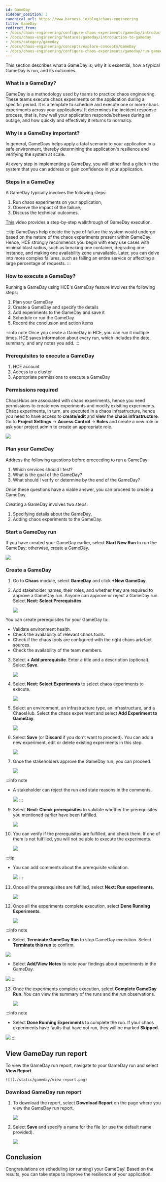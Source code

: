 ```yaml
---
id: GameDay
sidebar_position: 3
canonical_url: https://www.harness.io/blog/chaos-engineering
title: GameDay
redirect_from:
- /docs/chaos-engineering/configure-chaos-experiments/gameday/introduction-to-gameday
- /docs/chaos-engineering/features/gameday/introduction-to-gameday
- /docs/category/gameday
- /docs/chaos-engineering/concepts/explore-concepts/GameDay
- /docs/chaos-engineering/configure-chaos-experiments/gameday/run-gameday
---
```


This section describes what a GameDay is, why it is essential, how a typical GameDay is run, and its outcomes.

### What is a GameDay?

GameDay is a methodology used by teams to practice chaos engineering. These teams execute chaos experiments on the application during a specific period. It is a template to schedule and execute one or more chaos experiments across your applications.
It determines the incident response process, that is, how well your application responds/behaves during an outage, and how quickly and effectively it returns to normalcy.

### Why is a GameDay important?

In general, GameDays helps apply a fatal scenario to your application in a safe environment, thereby determining the application's resilience and verifying the system at scale.

At every step in implementing a GameDay, you will either find a glitch in the system that you can address or gain confidence in your application.

### Steps in a GameDay

A GameDay typically involves the following steps:

1. Run chaos experiments on your application,
2. Observe the impact of the failure,
3. Discuss the technical outcomes.

[This](https://youtu.be/X-4Ripb4e2c) video provides a step-by-step walkthrough of GameDay execution.

:::tip
GameDays help decide the type of failure the system would undergo based on the nature of the chaos experiments present within GameDay. Hence, HCE strongly recommends you begin with easy use cases with minimal blast radius, such as breaking one container, degrading one instance, and making one availability zone unavailable. Later, you can delve into more complex failures, such as failing an entire service or affecting a large percentage of requests.
:::

### How to execute a GameDay?
Running a GameDay using HCE's GameDay feature involves the following steps:

1. Plan your GameDay
2. Create a GameDay and specify the details
3. Add experiments to the GameDay and save it
4. Schedule or run the GameDay
5. Record the conclusion and action items

:::info note
Once you create a GameDay in HCE, you can run it multiple times. HCE saves information about every run, which includes the date, summary, and any notes you add.
:::

### Prerequisites to execute a GameDay

1. HCE account
2. Access to a cluster
3. Appropriate permissions to execute a GameDay

### Permissions required

ChaosHubs are associated with chaos experiments, hence you need permissions to create new experiments and modify exisiting experiments. Chaos experiments, in turn, are executed in a chaos infrastructure, hence you need to have access to **create/edit** and **view** the **chaos infrastructure**. Go to **Project Settings** -> **Access Control** -> **Roles** and create a new role or ask your project admin to create an appropriate role.

![](./static/gameday/perms-reqd.png)

### Plan your GameDay

Address the following questions before proceeding to run a GameDay:

1. Which services should I test?
2. What is the goal of the GameDay?
3. What should I verify or determine by the end of the GameDay?

Once these questions have a viable answer, you can proceed to create a GameDay.

Creating a GameDay involves two steps:

1. Specifying details about the GameDay,
2. Adding chaos experiments to the GameDay.

### Start a GameDay run

If you have created your GameDay earlier, select **Start New Run** to run the GameDay; otherwise, [create a GameDay](#create-a-gameday).

 ![](./static/gameday/gameday-runs-0.png)

### Create a GameDay

1. Go to **Chaos** module, select **GameDay** and click **+New GameDay**.

2. Add stakeholder names, their roles, and whether they are required to approve a GameDay run. Anyone can approve or reject a GameDay run. Select **Next: Select Prerequisites**.

    ![](./static/gameday/add-stakeholder-3.png)

You can create prerequisites for your GameDay to:
 * Validate environment health.
 * Check the availability of relevant chaos tools.
 * Check if the chaos tools are configured with the right chaos artefact sources.
 * Check the availability of the team members.

3. Select **+ Add prerequisite**. Enter a title and a description (optional). Select **Save**.

    ![](./static/gameday/create-prereq-4.png)

5. Select **Next: Select Experiments** to select chaos experiments to execute.

    ![](./static/gameday/new-exp-6.png)

6. Select an environment, an infrastructure type, an infrastructure, and a ChaosHub. Select the chaos experiment and select **Add Experiment to GameDay**.

    ![](./static/gameday/select-experiments-9.png)

7. Select **Save** (or **Discard** if you don't want to proceed). You can add a new experiment, edit or delete existing experiments in this step.

    ![](./static/gameday/save-gameday-10.png)

8. Once the stakeholders approve the GameDay run, you can proceed.

    ![](./static/gameday/get-approval-12.png)

:::info note
- A stakeholder can reject the run and state reasons in the comments.

  ![](./static/gameday/add-or-edit-14.png)
:::

9. Select **Next: Check prerequisites** to validate whether the prerequisites you mentioned earlier have been fulfilled.

    ![](./static/gameday/check-prereq-15.png)

10. You can verify if the prerequisites are fulfilled, and check them. If one of them is not fulfilled, you will not be able to execute the experiments.

    ![](./static/gameday/pending-prereq-16.png)

:::tip
- You can add comments about the prerequisite validation.

  ![](./static/gameday/comment-prereq-18.png)
:::

11. Once all the prerequisites are fulfilled, select **Next: Run experiments**.

    ![](./static/gameday/comment-added-19.png)

12. Once all the experiments complete execution, select **Done Running Experiments**.

    ![](./static/gameday/done-exp-21.png)

:::info note
- Select **Terminate GameDay Run** to stop GameDay execution. Select **Terminate this run** to confirm.

 ![](./static/gameday/terminal-run-29.png)

- Select **Add/View Notes** to note your findings about experiments in the GameDay.

 ![](./static/gameday/experiment-notes-22.png)
:::

13. Once the experiments complete execution, select **Complete GameDay Run**. You can view the summary of the runs and the run observations.

    ![](./static/gameday/complete-25.png)

:::info note
- Select **Done Running Experiments** to complete the run. If your chaos experiments have faults that have not run, they will be marked **Skipped**.

 ![](./static/gameday/done-running-28.png)
:::

## View GameDay run report

To view the GameDay run report, navigate to your GameDay run and select **View Report**.

    ![](./static/gameday/view-report.png)

### Download GameDay run report

1. To download the report, select **Download Report** on the page where you view the GameDay run report.

    ![](./static/gameday/download-report.png)

2. Select **Save** and specify a name for the file (or use the default name provided).

    ![](./static/gameday/save-report.png)

## Conclusion

Congratulations on scheduling (or running) your GameDay! Based on the results, you can take steps to improve the resilience of your application.